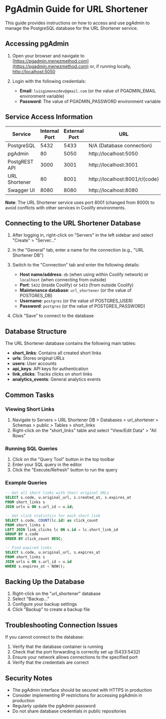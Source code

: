 # PgAdmin Guide for URL Shortener

This guide provides instructions on how to access and use pgAdmin to manage the PostgreSQL database for the URL Shortener service.

## Accessing pgAdmin

1. Open your browser and navigate to [https://pgadmin.menezmethod.com](https://pgadmin.menezmethod.com) or, if running locally, [http://localhost:5050](http://localhost:5050)

2. Login with the following credentials:
   - **Email**: `luisgimenezdev@gmail.com` (or the value of PGADMIN_EMAIL environment variable)
   - **Password**: The value of PGADMIN_PASSWORD environment variable

## Service Access Information

| Service | Internal Port | External Port | URL |
|---------|--------------|--------------|-----|
| PostgreSQL | 5432 | 5433 | N/A (Database connection) |
| pgAdmin | 80 | 5050 | http://localhost:5050 |
| PostgREST API | 3000 | 3001 | http://localhost:3001 |
| URL Shortener | 80 | 8001 | http://localhost:8001/r/{code} |
| Swagger UI | 8080 | 8080 | http://localhost:8080 |

**Note**: The URL Shortener service uses port 8001 (changed from 8000) to avoid conflicts with other services in Coolify environments.

## Connecting to the URL Shortener Database

1. After logging in, right-click on "Servers" in the left sidebar and select "Create" > "Server..."

2. In the "General" tab, enter a name for the connection (e.g., "URL Shortener DB")

3. Switch to the "Connection" tab and enter the following details:
   - **Host name/address**: `db` (when using within Coolify network) or `localhost` (when connecting from outside)
   - **Port**: `5432` (inside Coolify) or `5433` (from outside Coolify)
   - **Maintenance database**: `url_shortener` (or the value of POSTGRES_DB)
   - **Username**: `postgres` (or the value of POSTGRES_USER)
   - **Password**: `postgres` (or the value of POSTGRES_PASSWORD)

4. Click "Save" to connect to the database

## Database Structure

The URL Shortener database contains the following main tables:

- **short_links**: Contains all created short links
- **urls**: Stores original URLs
- **users**: User accounts
- **api_keys**: API keys for authentication
- **link_clicks**: Tracks clicks on short links
- **analytics_events**: General analytics events

## Common Tasks

### Viewing Short Links

1. Navigate to Servers > URL Shortener DB > Databases > url_shortener > Schemas > public > Tables > short_links
2. Right-click on the "short_links" table and select "View/Edit Data" > "All Rows"

### Running SQL Queries

1. Click on the "Query Tool" button in the top toolbar
2. Enter your SQL query in the editor
3. Click the "Execute/Refresh" button to run the query

### Example Queries

```sql
-- Get all short links with their original URLs
SELECT s.code, u.original_url, s.created_at, s.expires_at 
FROM short_links s
JOIN urls u ON s.url_id = u.id;

-- Get click statistics for each short link
SELECT s.code, COUNT(lc.id) as click_count
FROM short_links s
LEFT JOIN link_clicks lc ON s.id = lc.short_link_id
GROUP BY s.code
ORDER BY click_count DESC;

-- Find expired links
SELECT s.code, u.original_url, s.expires_at
FROM short_links s 
JOIN urls u ON s.url_id = u.id
WHERE s.expires_at < NOW();
```

## Backing Up the Database

1. Right-click on the "url_shortener" database
2. Select "Backup..."
3. Configure your backup settings
4. Click "Backup" to create a backup file

## Troubleshooting Connection Issues

If you cannot connect to the database:

1. Verify that the database container is running
2. Check that the port forwarding is correctly set up (5433:5432)
3. Ensure your network allows connections to the specified port
4. Verify that the credentials are correct

## Security Notes

- The pgAdmin interface should be secured with HTTPS in production
- Consider implementing IP restrictions for accessing pgAdmin in production
- Regularly update the pgAdmin password
- Do not share database credentials in public repositories 